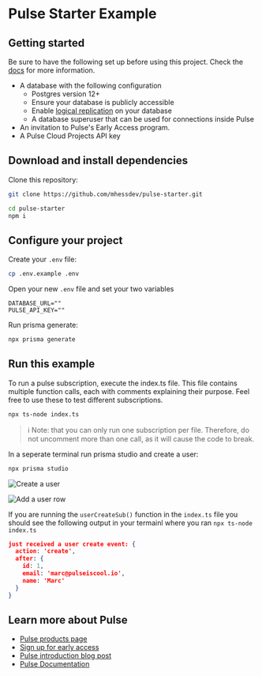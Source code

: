 # Pulse Starter Example

## Getting started

Be sure to have the following set up before using this project. Check the [docs](https://pris.ly/pulse-docs) for more information.

-   A database with the following configuration
    -   Postgres version 12+
    -   Ensure your database is publicly accessible
    -   Enable [logical replication](https://www.postgresql.org/docs/current/logical-replication-quick-setup.html) on your database
    -   A database superuser that can be used for connections inside Pulse
-   An invitation to Pulse's Early Access program.
-   A Pulse Cloud Projects API key

## Download and install dependencies

Clone this repository:

```bash
git clone https://github.com/mhessdev/pulse-starter.git
```

```bash
cd pulse-starter
npm i
```

## Configure your project

Create your `.env` file:

```bash
cp .env.example .env
```

Open your new `.env` file and set your two variables

```text
DATABASE_URL=""
PULSE_API_KEY=""
```

Run prisma generate:

```bash
npx prisma generate
```

## Run this example

To run a pulse subscription, execute the index.ts file. This file contains multiple function calls, each with comments explaining their purpose. Feel free to use these to test different subscriptions.

```bash
npx ts-node index.ts
```

> ℹ️ Note: that you can only run one subscription per file. Therefore, do not uncomment more than one call, as it will cause the code to break.

In a seperate terminal run prisma studio and create a user:

```bash
npx prisma studio
```

![Create a user](https://prismaio.notion.site/image/https%3A%2F%2Fs3-us-west-2.amazonaws.com%2Fsecure.notion-static.com%2F2b50f40d-84a8-42c8-8fd4-139571eaf838%2FScreenshot_2023-06-06_at_3.31.03_PM.png?id=416636c3-5f8f-430a-9ebe-6ec8e9faa708&table=block&spaceId=4835b259-702e-40fc-a59e-e46c06095210&width=2000&userId=&cache=v2)

![Add a user row](https://prismaio.notion.site/image/https%3A%2F%2Fs3-us-west-2.amazonaws.com%2Fsecure.notion-static.com%2F562e88e4-6881-40f4-bb28-9c3594bf84ea%2FScreenshot_2023-06-06_at_3.33.36_PM.png?id=3b0dce12-9140-4b16-841b-eff302000921&table=block&spaceId=4835b259-702e-40fc-a59e-e46c06095210&width=2000&userId=&cache=v2)

If you are running the `userCreateSub()` function in the `index.ts` file you should see the following output in your termainl where you ran `npx ts-node index.ts`

```json
just received a user create event: {
  action: 'create',
  after: {
    id: 1,
    email: 'marc@pulseiscool.io',
    name: 'Marc'
  }
}
```

## Learn more about Pulse

-   [Pulse products page](https://www.prisma.io/data-platform/pulse)
-   [Sign up for early access](https://prisma-data.typeform.com/to/K3fQej6J)
-   [Pulse introduction blog post](https://www.prisma.io/blog/introducing-pulse-jtu4UPC8ujy4)
-   [Pulse Documentation](https://pris.ly/pulse-docs)
